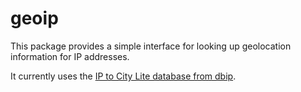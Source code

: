 # geoip

This package provides a simple interface for looking up geolocation information for IP addresses.

It currently uses the [IP to City Lite database from dbip](https://db-ip.com/db/download/ip-to-city-lite).
